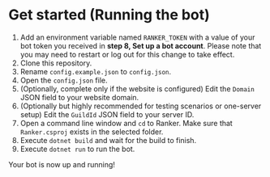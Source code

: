 # Get started (Running the bot)

1. Add an environment variable named `RANKER_TOKEN` with a value of your bot token you received in **step 8, Set up a bot account**.
   Please note that you may need to restart or log out for this change to take effect.
2. Clone this repository.
3. Rename `config.example.json` to `config.json`.
4. Open the `config.json` file.
5. (Optionally, complete only if the website is configured) Edit the `Domain` JSON field to your website domain.
5. (Optionally but highly recommended for testing scenarios or one-server setup) Edit the `GuildId` JSON field to your server ID.
6. Open a command line window and `cd` to Ranker. Make sure that `Ranker.csproj` exists in the selected folder.
7. Execute `dotnet build` and wait for the build to finish.
8. Execute `dotnet run` to run the bot.

Your bot is now up and running!
